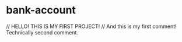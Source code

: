 # bank-account

// HELLO! THIS IS MY FIRST PROJECT! 
// And this is my first comment! Technically second comment.

